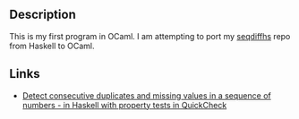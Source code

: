 ## Description

This is my first program in OCaml. I am attempting to port my [seqdiffhs](https://github.com/taylorjg/seqdiffhs) repo from Haskell to OCaml.

## Links

* [Detect consecutive duplicates and missing values in a sequence of numbers - in Haskell with property tests in QuickCheck](https://github.com/taylorjg/seqdiffhs)
